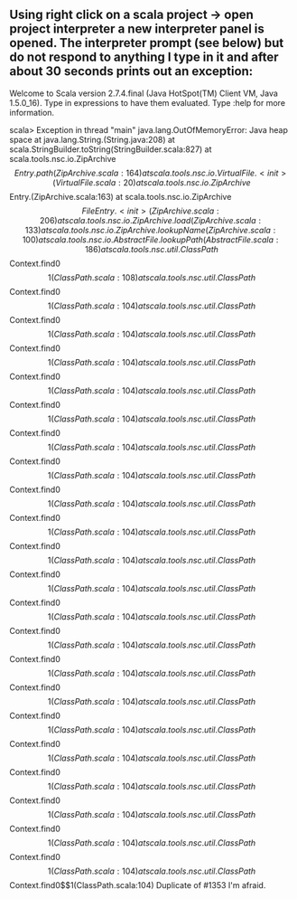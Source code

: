 Using right click on a scala project -> open project interpreter a new interpreter panel is opened.
The interpreter prompt (see below) but do not respond to anything I type in it and after about 30 seconds prints out an exception:
---------
Welcome to Scala version 2.7.4.final (Java HotSpot(TM) Client VM, Java 1.5.0_16).
Type in expressions to have them evaluated.
Type :help for more information.

scala> Exception in thread "main" java.lang.OutOfMemoryError: Java heap space
	at java.lang.String.<init>(String.java:208)
	at scala.StringBuilder.toString(StringBuilder.scala:827)
	at scala.tools.nsc.io.ZipArchive$$Entry.path(ZipArchive.scala:164)
	at scala.tools.nsc.io.VirtualFile.<init>(VirtualFile.scala:20)
	at scala.tools.nsc.io.ZipArchive$$Entry.<init>(ZipArchive.scala:163)
	at scala.tools.nsc.io.ZipArchive$$FileEntry.<init>(ZipArchive.scala:206)
	at scala.tools.nsc.io.ZipArchive.load(ZipArchive.scala:133)
	at scala.tools.nsc.io.ZipArchive.lookupName(ZipArchive.scala:100)
	at scala.tools.nsc.io.AbstractFile.lookupPath(AbstractFile.scala:186)
	at scala.tools.nsc.util.ClassPath$$Context.find0$$1(ClassPath.scala:108)
	at scala.tools.nsc.util.ClassPath$$Context.find0$$1(ClassPath.scala:104)
	at scala.tools.nsc.util.ClassPath$$Context.find0$$1(ClassPath.scala:104)
	at scala.tools.nsc.util.ClassPath$$Context.find0$$1(ClassPath.scala:104)
	at scala.tools.nsc.util.ClassPath$$Context.find0$$1(ClassPath.scala:104)
	at scala.tools.nsc.util.ClassPath$$Context.find0$$1(ClassPath.scala:104)
	at scala.tools.nsc.util.ClassPath$$Context.find0$$1(ClassPath.scala:104)
	at scala.tools.nsc.util.ClassPath$$Context.find0$$1(ClassPath.scala:104)
	at scala.tools.nsc.util.ClassPath$$Context.find0$$1(ClassPath.scala:104)
	at scala.tools.nsc.util.ClassPath$$Context.find0$$1(ClassPath.scala:104)
	at scala.tools.nsc.util.ClassPath$$Context.find0$$1(ClassPath.scala:104)
	at scala.tools.nsc.util.ClassPath$$Context.find0$$1(ClassPath.scala:104)
	at scala.tools.nsc.util.ClassPath$$Context.find0$$1(ClassPath.scala:104)
	at scala.tools.nsc.util.ClassPath$$Context.find0$$1(ClassPath.scala:104)
	at scala.tools.nsc.util.ClassPath$$Context.find0$$1(ClassPath.scala:104)
	at scala.tools.nsc.util.ClassPath$$Context.find0$$1(ClassPath.scala:104)
	at scala.tools.nsc.util.ClassPath$$Context.find0$$1(ClassPath.scala:104)
	at scala.tools.nsc.util.ClassPath$$Context.find0$$1(ClassPath.scala:104)
	at scala.tools.nsc.util.ClassPath$$Context.find0$$1(ClassPath.scala:104)
	at scala.tools.nsc.util.ClassPath$$Context.find0$$1(ClassPath.scala:104)
	at scala.tools.nsc.util.ClassPath$$Context.find0$$1(ClassPath.scala:104)
	at scala.tools.nsc.util.ClassPath$$Context.find0$$1(ClassPath.scala:104)
	at scala.tools.nsc.util.ClassPath$$Context.find0$$1(ClassPath.scala:104)
Duplicate of #1353 I'm afraid.
